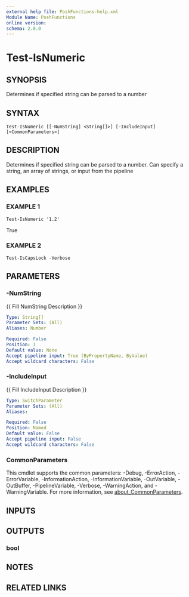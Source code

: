 ```yaml
---
external help file: PoshFunctions-help.xml
Module Name: PoshFunctions
online version:
schema: 2.0.0
---
```


# Test-IsNumeric

## SYNOPSIS
Determines if specified string can be parsed to a number

## SYNTAX

```
Test-IsNumeric [[-NumString] <String[]>] [-IncludeInput] [<CommonParameters>]
```

## DESCRIPTION
Determines if specified string can be parsed to a number.
Can specify a string, an array of strings, or input from the pipeline

## EXAMPLES

### EXAMPLE 1
```
Test-IsNumeric '1.2'
```

True

### EXAMPLE 2
```
Test-IsCapsLock -Verbose
```

## PARAMETERS

### -NumString
{{ Fill NumString Description }}

```yaml
Type: String[]
Parameter Sets: (All)
Aliases: Number

Required: False
Position: 1
Default value: None
Accept pipeline input: True (ByPropertyName, ByValue)
Accept wildcard characters: False
```

### -IncludeInput
{{ Fill IncludeInput Description }}

```yaml
Type: SwitchParameter
Parameter Sets: (All)
Aliases:

Required: False
Position: Named
Default value: False
Accept pipeline input: False
Accept wildcard characters: False
```

### CommonParameters
This cmdlet supports the common parameters: -Debug, -ErrorAction, -ErrorVariable, -InformationAction, -InformationVariable, -OutVariable, -OutBuffer, -PipelineVariable, -Verbose, -WarningAction, and -WarningVariable. For more information, see [about_CommonParameters](http://go.microsoft.com/fwlink/?LinkID=113216).

## INPUTS

## OUTPUTS

### bool
## NOTES

## RELATED LINKS
